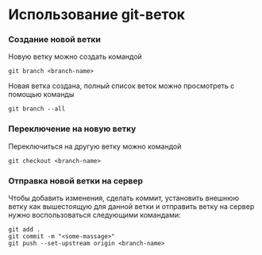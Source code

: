 # Использование git-веток
### Создание новой ветки
Новую ветку можно создать командой

```
git branch <branch-name>
```

Новая ветка создана, полный список веток можно просмотреть с помощью команды

```
git branch --all
```

### Переключение на новую ветку
Переключиться на другую ветку можно командой

```
git checkout <branch-name>
```

### Отправка новой ветки на сервер
Чтобы добавить изменения, сделать коммит, установить внешнюю ветку как вышестоящую для данной ветки
и отправить ветку на сервер нужно воспользоваться следующими командами:

```
git add .
git commit -m "<some-massage>"
git push --set-upstream origin <branch-name>
```
